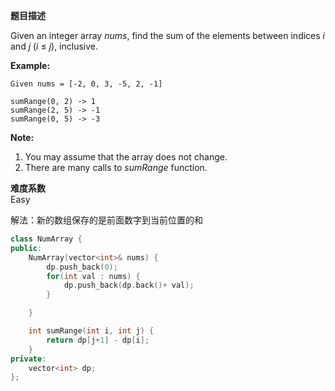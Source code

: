  **题目描述**   

Given an integer array *nums*, find the sum of the elements between indices *i* and *j* (*i* ≤ *j*), inclusive.

**Example:**

```
Given nums = [-2, 0, 3, -5, 2, -1]

sumRange(0, 2) -> 1
sumRange(2, 5) -> -1
sumRange(0, 5) -> -3
```



**Note:**

1. You may assume that the array does not change.
2. There are many calls to *sumRange* function.

**难度系数**    
Easy

解法：新的数组保存的是前面数字到当前位置的和
```c++
class NumArray {
public:
    NumArray(vector<int>& nums) {
        dp.push_back(0);
        for(int val : nums) {
            dp.push_back(dp.back()+ val);
        }

    }

    int sumRange(int i, int j) {
        return dp[j+1] - dp[i];
    }
private:
    vector<int> dp;
};
```